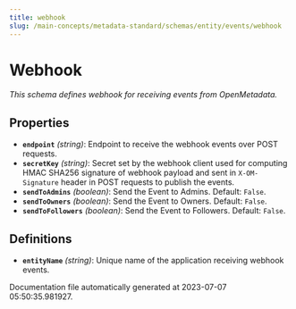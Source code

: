 ```yaml
---
title: webhook
slug: /main-concepts/metadata-standard/schemas/entity/events/webhook
---
```


# Webhook

*This schema defines webhook for receiving events from OpenMetadata.*

## Properties

- **`endpoint`** *(string)*: Endpoint to receive the webhook events over POST requests.
- **`secretKey`** *(string)*: Secret set by the webhook client used for computing HMAC SHA256 signature of webhook payload and sent in `X-OM-Signature` header in POST requests to publish the events.
- **`sendToAdmins`** *(boolean)*: Send the Event to Admins. Default: `False`.
- **`sendToOwners`** *(boolean)*: Send the Event to Owners. Default: `False`.
- **`sendToFollowers`** *(boolean)*: Send the Event to Followers. Default: `False`.
## Definitions

- **`entityName`** *(string)*: Unique name of the application receiving webhook events.


Documentation file automatically generated at 2023-07-07 05:50:35.981927.
